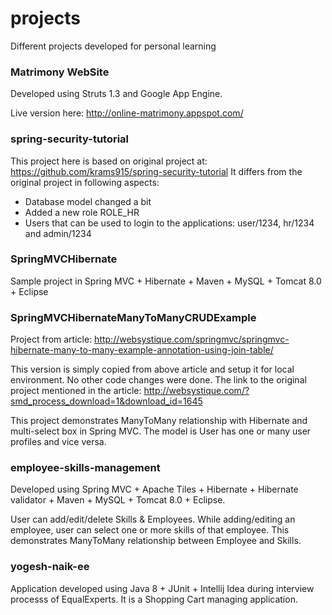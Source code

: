# projects
Different projects developed for personal learning

### Matrimony WebSite
Developed using Struts 1.3 and Google App Engine.

Live version here: http://online-matrimony.appspot.com/

### spring-security-tutorial
This project here is based on original project at: https://github.com/krams915/spring-security-tutorial
It differs from the original project in following aspects:
- Database model changed a bit
- Added a new role ROLE_HR
- Users that can be used to login to the applications: user/1234, hr/1234 and admin/1234

### SpringMVCHibernate
Sample project in Spring MVC + Hibernate + Maven + MySQL + Tomcat 8.0 + Eclipse

### SpringMVCHibernateManyToManyCRUDExample
Project from article:
http://websystique.com/springmvc/springmvc-hibernate-many-to-many-example-annotation-using-join-table/

This version is simply copied from above article and setup it for local environment. No other code changes were done.
The link to the original project mentioned in the article: http://websystique.com/?smd_process_download=1&download_id=1645

This project demonstrates ManyToMany relationship with Hibernate and multi-select box in Spring MVC.
The model is User has one or many user profiles and vice versa.

### employee-skills-management
Developed using Spring MVC + Apache Tiles + Hibernate + Hibernate validator + Maven + MySQL + Tomcat 8.0 + Eclipse.

User can add/edit/delete Skills & Employees. 
While adding/editing an employee, user can select one or more skills of that employee.
This demonstrates ManyToMany relationship between Employee and Skills.

### yogesh-naik-ee
Application developed using Java 8 + JUnit + Intellij Idea during interview processs of EqualExperts.
It is a Shopping Cart managing application.
